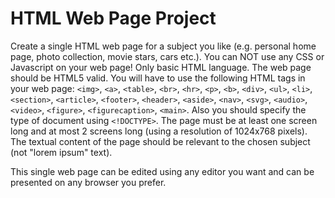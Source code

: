 # HTML Web Page Project

Create a single HTML web page for a subject you like (e.g. personal home page, photo collection, movie stars, cars etc.). You can NOT use any CSS or Javascript on your web page! Only basic HTML language. The web page should be HTML5 valid. You will have to use the following HTML tags in your web page: `<img>`, `<a>`, `<table>`, `<br>`, `<hr>`, `<p>`, `<b>`, `<div>`, `<ul>`, `<li>`, `<section>`, `<article>`, `<footer>`, `<header>`, `<aside>`, `<nav>`, `<svg>`, `<audio>`, `<video>`, `<figure>`, `<figurecaption>`, `<main>`. Also you should specify the type of document using `<!DOCTYPE>`. The page must be at least one screen long and at most 2 screens long (using a resolution of 1024x768 pixels). The textual content of the page should be relevant to the chosen subject (not "lorem ipsum" text).

This single web page can be edited using any editor you want and can be presented on any browser you prefer.
